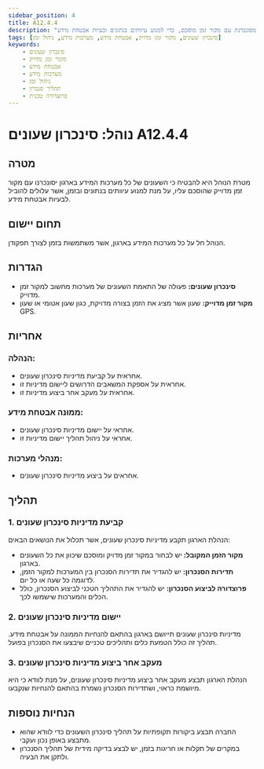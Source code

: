 ```yaml
---
sidebar_position: 4
title: A12.4.4
description: "נוהל סינכרון שעונים מבטיח שהתצוגה של הזמן בכל מערכות המידע בארגון תהיה מדויקת ומסונכרנת עם מקור זמן מוסכם, כדי למנוע עיוותים בנתונים ובעיות אבטחת מידע."
tags: [סינכרון שעונים, מקור זמן מדויק, אבטחת מידע, מערכות מידע, ניהול זמן]
keywords:
    - סינכרון שעונים
    - מקור זמן מדויק
    - אבטחת מידע
    - מערכות מידע
    - ניהול זמן
    - תהליך סנכרון
    - פרוצדורה טכנית
---
```



# נוהל: סינכרון שעונים A12.4.4

## מטרה
מטרת הנוהל היא להבטיח כי השעונים של כל מערכות המידע בארגון יסונכרנו עם מקור זמן מדוייק שהוסכם עליו, על מנת למנוע עיוותים בנתונים ובזמן, אשר עלולים להוביל לבעיות אבטחת מידע.

## תחום יישום
הנוהל חל על כל מערכות המידע בארגון, אשר משתמשות בזמן לצורך תפקודן.

## הגדרות
- **סינכרון שעונים:** פעולה של התאמת השעונים של מערכות מחשוב למקור זמן מדוייק.
- **מקור זמן מדוייק:** שעון אשר מציג את הזמן בצורה מדויקת, כגון שעון אטומי או שעון GPS.

## אחריות
### הנהלה:
- אחראית על קביעת מדיניות סינכרון שעונים.
- אחראית על אספקת המשאבים הדרושים ליישום מדיניות זו.
- אחראית על מעקב אחר ביצוע מדיניות זו.

### ממונה אבטחת מידע:
- אחראי על יישום מדיניות סינכרון שעונים.
- אחראי על ניהול תהליך יישום מדיניות זו.

### מנהלי מערכות:
- אחראים על ביצוע מדיניות סינכרון שעונים.

## תהליך
### 1. קביעת מדיניות סינכרון שעונים
הנהלת הארגון תקבע מדיניות סינכרון שעונים, אשר תכלול את הנושאים הבאים:
- **מקור הזמן המקובל:** יש לבחור במקור זמן מדויק ומוסכם שיכוון את כל השעונים בארגון.
- **תדירות הסנכרון:** יש להגדיר את תדירות הסנכרון בין המערכות למקור הזמן, לדוגמה כל שעה או כל יום.
- **פרוצדורה לביצוע הסנכרון:** יש להגדיר את התהליך הטכני לביצוע הסנכרון, כולל הכלים והמערכות שישמשו לכך.

### 2. יישום מדיניות סינכרון שעונים
מדיניות סינכרון שעונים תייושם בארגון בהתאם להנחיות הממונה על אבטחת מידע. תהליך זה כולל הטמעת כלים ותהליכים טכניים שיבצעו את הסנכרון בפועל.

### 3. מעקב אחר ביצוע מדיניות סינכרון שעונים
הנהלת הארגון תבצע מעקב אחר ביצוע מדיניות סינכרון שעונים, על מנת לוודא כי היא מיושמת כראוי, ושתדירות הסנכרון נשמרת בהתאם להנחיות שנקבעו.

## הנחיות נוספות
- החברה תבצע ביקורות תקופתיות על תהליך סינכרון השעונים כדי לוודא שהוא מתבצע באופן נכון ועקבי.
- במקרים של תקלות או חריגות בזמן, יש לבצע בדיקה מידית של תהליך הסנכרון ולתקן את הבעיה.